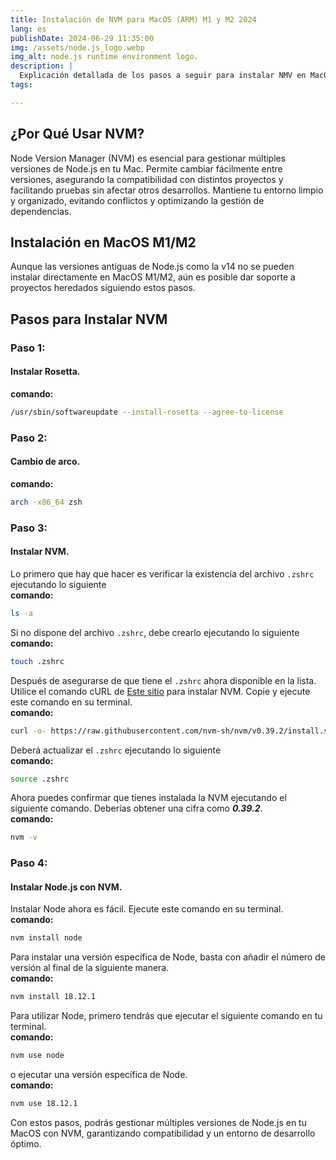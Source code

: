 ```yaml
---
title: Instalación de NVM para MacOS (ARM) M1 y M2 2024
lang: es
publishDate: 2024-06-29 11:35:00
img: /assets/node.js_logo.webp
img_alt: node.js runtime environment logo.
description: |
  Explicación detallada de los pasos a seguir para instalar NMV en MacOS (ARM) con M1 o M2 🤓 👾 🌐
tags:

---
```


## ¿Por Qué Usar NVM?
Node Version Manager (NVM) es esencial para gestionar múltiples versiones de Node.js en tu Mac. Permite cambiar fácilmente entre versiones, asegurando la compatibilidad con distintos proyectos y facilitando pruebas sin afectar otros desarrollos. Mantiene tu entorno limpio y organizado, evitando conflictos y optimizando la gestión de dependencias.

## Instalación en MacOS M1/M2
Aunque las versiones antiguas de Node.js como la v14 no se pueden instalar directamente en MacOS M1/M2, aún es posible dar soporte a proyectos heredados siguiendo estos pasos.

## Pasos para Instalar NVM

### Paso 1:
#### Instalar Rosetta.
**comando:**
```bash
/usr/sbin/softwareupdate --install-rosetta --agree-to-license
```

### Paso 2:
#### Cambio de arco.
**comando:**
```bash
arch -x86_64 zsh
```

### Paso 3:
#### Instalar NVM.

Lo primero que hay que hacer es verificar la existencia del archivo `.zshrc` ejecutando lo siguiente<br>
**comando:**

```bash
ls -a
```
Si no dispone del archivo `.zshrc`, debe crearlo ejecutando lo siguiente<br>
**comando:**

```bash
touch .zshrc
```
Después de asegurarse de que tiene el `.zshrc` ahora disponible en la lista. Utilice el comando cURL de <a href="https://github.com/nvm-sh/nvm#install--update-script">Este sitio</a> para instalar NVM. Copie y ejecute este comando en su terminal.<br>
**comando:**

```bash
curl -o- https://raw.githubusercontent.com/nvm-sh/nvm/v0.39.2/install.sh | bash
```

Deberá actualizar el `.zshrc` ejecutando lo siguiente<br>
**comando:**

```bash
source .zshrc
```

Ahora puedes confirmar que tienes instalada la NVM ejecutando el siguiente comando. Deberías obtener una cifra como ***0.39.2***.<br>
**comando:**
```bash
nvm -v
```

### Paso 4:
#### Instalar Node.js con NVM.

Instalar Node ahora es fácil. Ejecute este comando en su terminal.<br>
**comando:**
```bash
nvm install node
```

Para instalar una versión específica de Node, basta con añadir el número de versión al final de la siguiente manera.<br>
**comando:**
```bash
nvm install 18.12.1
```

Para utilizar Node, primero tendrás que ejecutar el siguiente comando en tu terminal.<br>
**comando:**
```bash
nvm use node
```

o ejecutar una versión específica de Node.<br>
**comando:**
```bash
nvm use 18.12.1
```
Con estos pasos, podrás gestionar múltiples versiones de Node.js en tu MacOS con NVM, garantizando compatibilidad y un entorno de desarrollo óptimo.